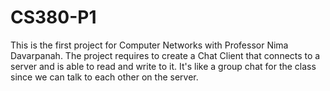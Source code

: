 # CS380-P1

This is the first project for Computer Networks with Professor Nima Davarpanah. The project requires to create a Chat Client that connects to a server and is able to read and write to it. It's like a group chat for the class since we can talk to each other on the server. 
